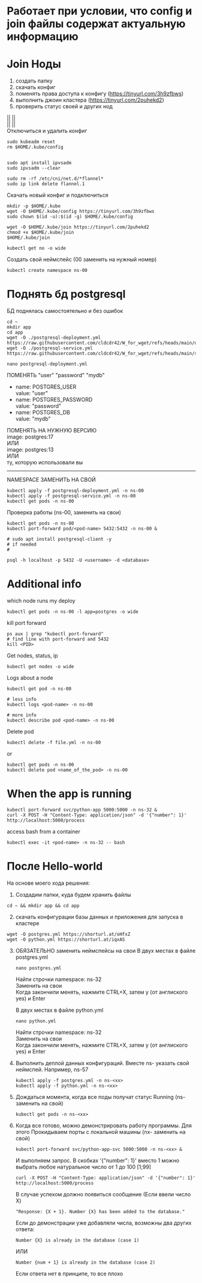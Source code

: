 # Работает при условии, что config и join файлы содержат актуальную информацию

# Join Ноды
1) создать папку
2) скачать конфиг
3) поменять права доступа к конфигу (https://tinyurl.com/3h9zfbws)
4) выполнить джоин кластера (https://tinyurl.com/2puhekd2)
5) проверить статус своей и других нод

 ||      ||  
 ||      ||    
Отключиться и удалить конфиг

```
sudo kubeadm reset
rm $HOME/.kube/config


sudo apt install ipvsadm
sudo ipvsadm --clear

sudo rm -rf /etc/cni/net.d/*flannel*
sudo ip link delete flannel.1
```

Скачать новый конфиг и подключиться
```
mkdir -p $HOME/.kube 
wget -O $HOME/.kube/config https://tinyurl.com/3h9zfbws
sudo chown $(id -u):$(id -g) $HOME/.kube/config

wget -O $HOME/.kube/join https://tinyurl.com/2puhekd2
chmod +x $HOME/.kube/join
$HOME/.kube/join

kubectl get no -o wide 
```
Создать свой неймспейс (00 заменить на нужный номер)

```
kubectl create namespace ns-00
```

# Поднять бд postgresql
БД поднялась самостоятельно и без ошибок
```
cd ~
mkdir app
cd app
wget -O ./postgresql-deployment.yml https://raw.githubusercontent.com/cldcdr42/W_for_wget/refs/heads/main/dep
wget -O ./postgresql-service.yml https://raw.githubusercontent.com/cldcdr42/W_for_wget/refs/heads/main/ser

nano postgresql-deployment.yml
```
ПОМЕНЯТЬ "user" "password" "mydb"  
- name: POSTGRES_USER  
value: "user"  
- name: POSTGRES_PASSWORD  
value: "password"  
- name: POSTGRES_DB  
value: "mydb"  

ПОМЕНЯТЬ НА НУЖНУЮ ВЕРСИЮ  
image: postgres:17  
   ИЛИ  
image: postgres:13  
   ИЛИ  
ту, которую использовали вы  

-----------------

 NAMESPACE ЗАМЕНИТЬ НА СВОЙ  


```
kubectl apply -f postgresql-deployment.yml -n ns-00
kubectl apply -f postgresql-service.yml -n ns-00
kubectl get pods -n ns-00
```
Проверка работы (ns-00, <pod-name> <username> <database> заменить на свои)
```
kubectl get pods -n ns-00
kubectl port-forward pod/<pod-name> 5432:5432 -n ns-00 &

# sudo apt install postgresql-client -y
# if needed
#

psql -h localhost -p 5432 -U <username> -d <database>
```


# Additional info
which node runs my deploy
```
kubectl get pods -n ns-00 -l app=postgres -o wide
```

kill port forward
```
ps aux | grep "kubectl port-forward"
# find line with port-forward and 5432
kill <PID>
```

Get nodes, status, ip
```
kubectl get nodes -o wide
```

Logs about a node
```
kubectl get pod -n ns-00

# less info
kubectl logs <pod-name> -n ns-00

# more info
kubectl describe pod <pod-name> -n ns-00
```

Delete pod
```
kubectl delete -f file.yml -n ns-00
```
or
```
kubectl get pods -n ns-00
kubectl delete pod <name_of_the_pod> -n ns-00
```

# When the app is running
```
kubectl port-forward svc/python-app 5000:5000 -n ns-32 &
curl -X POST -H "Content-Type: application/json" -d '{"number": 1}' http://localhost:5000/process
```

access bash from a container
```
kubectl exec -it <pod-name> -n ns-32 -- bash
```

 # После Hello-world
 На основе моего хода решения:

1) Создадим папки, куда будем хранить файлы

```
cd ~ && mkdir app && cd app
```

2) скачать конфигурации базы данных и приложения для запуска в кластере
  
```
wget -O postgres.yml https://shorturl.at/oHfxZ
wget -O python.yml https://shorturl.at/iqxAS
```

3) ОБЯЗАТЕЛЬНО заменить неймспейсы на свои
   В двух местах в файле postgres.yml  
   ```
   nano postgres.yml
   ```
   Найти строчки namespace: ns-32  
   Заменить на свои  
   Когда закончили менять, нажмите CTRL+X, затем y (от англиского yes) и Enter    
  
   В двух местах в файле python.yml  
   ```
   nano python.yml
   ```
   Найти строчки namespace: ns-32   
   Заменить на свои  
   Когда закончили менять, нажмите CTRL+X, затем y (от англиского yes) и Enter  

4) Выполнить деплой данных конфигураций. Вместе ns-<xx> указать свой неймспей. Например, ns-57
   ```
   kubectl apply -f postgres.yml -n ns-<xx>
   kubectl apply -f python.yml -n ns-<xx>
   ```

5) Дождаться момента, когда все поды получат статус Running (ns-<xx> заменить на свой)
   ```
   kubectl get pods -n ns-<xx>
   ```

6) Когда все готово, можно демонстрировать работу программы. Для этого
   Прокидываем порты с локальной машины (nx-<xx> заменить на свой)
   ```
   kubectl port-forward svc/python-app-svc 5000:5000 -n ns-<xx> &
   ```
   И выполняем запрос. В скобках '{"number": 1}' вместо 1 можно выбрать любое натуральное число от 1 до 100 [1;99]
   ```
   curl -X POST -H "Content-Type: application/json" -d '{"number": 1}' http://localhost:5000/process
   ```
   В случае успехом должно появиться сообщение (Если ввели число X)
   ```
   "Response: {X + 1}. Number {X} has been added to the database."
   ```
   Если до демонстрации уже добавляли числа, возможны два других ответа:
   ```
   Number {X} is already in the database (case 1)
   ```
   ИЛИ
   ```
   Number {num + 1} is already in the database (case 2)
   ```
   Если ответа нет в принципе, то все плохо
